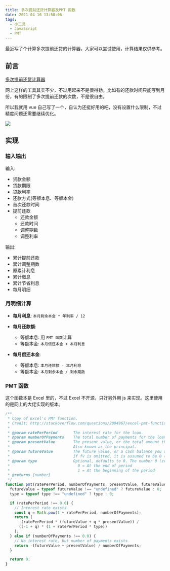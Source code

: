 ```yaml
---
title: 多次提前还贷计算器及PMT 函数
date: 2021-04-16 13:50:06
tags:
  - 小工具
  - JavaScript
  - PMT
---
```


最近写了个计算多次提前还贷的计算器，大家可以尝试使用，计算结果仅供参考。

<!--more-->

## 前言

[多次提前还贷计算器](https://tools.iszy.xyz/money/mtqLoans)

网上这样的工具其实不少，不过用起来不是很得劲。比如有的还款时间只能写到月份，有的限制了多次提前还款的次数，不是很自由。

所以我就用 vue 自己写了一个，自认为还挺好用的吧，没有设置什么限制，不过精度问题还需要继续优化。

![](https://img.iszy.xyz/20210416175915.png)

## 实现

### 输入输出

输入:

- 贷款金额
- 贷款期限
- 贷款利率
- 还款方式(等额本息、等额本金)
- 首次还款时间
- 提前还款
  - 还款金额
  - 还款时间
  - 调整期数
  - 调整利率

输出:

- 累计提前还款
- 累计调整期数
- 原累计利息
- 累计缴息
- 累计节省利息
- 每月明细

### 月明细计算

- **每月利息**: `本月剩余本金 * 年利率 / 12`

- **每月还款额**:

  - 等额本息: 用 `PMT 函数`计算
  - 等额本金: `本月偿还本金 + 本月利息`

- **每月偿还本金**:
  - 等额本息: `本月还款额 - 本月利息`
  - 等额本金: `本月剩余本金 / 剩余期数`

### PMT 函数

这个函数本是 Excel 里的，不过 Excel 不开源，只好另外用 js 来实现。这里使用的是网上的大佬实现的版本。

```js
/**
 * Copy of Excel's PMT function.
 * Credit: http://stackoverflow.com/questions/2094967/excel-pmt-function-in-js
 *
 * @param ratePerPeriod       The interest rate for the loan.
 * @param numberOfPayments    The total number of payments for the loan in months.
 * @param presentValue        The present value, or the total amount that a series of future payments is worth now;
 *                            Also known as the principal.
 * @param futureValue         The future value, or a cash balance you want to attain after the last payment is made.
 *                            If fv is omitted, it is assumed to be 0 (zero), that is, the future value of a loan is 0.
 * @param type                Optional, defaults to 0. The number 0 (zero) or 1 and indicates when payments are due.
 *                              0 = At the end of period
 *                              1 = At the beginning of the period
 * @returns {number}
 */
function pmt(ratePerPeriod, numberOfPayments, presentValue, futureValue, type) {
  futureValue = typeof futureValue !== "undefined" ? futureValue : 0;
  type = typeof type !== "undefined" ? type : 0;

  if (ratePerPeriod !== 0.0) {
    // Interest rate exists
    const q = Math.pow(1 + ratePerPeriod, numberOfPayments);
    return (
      -(ratePerPeriod * (futureValue + q * presentValue)) /
      ((-1 + q) * (1 + ratePerPeriod * type))
    );
  } else if (numberOfPayments !== 0.0) {
    // No interest rate, but number of payments exists
    return -(futureValue + presentValue) / numberOfPayments;
  }

  return 0;
}
```
